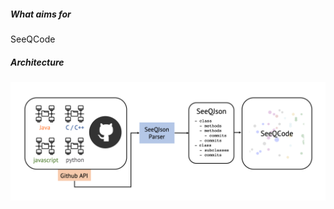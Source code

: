 
##### What aims for

SeeQCode

##### Architecture

<img src="../doc/img/diagram.png" width="800">

